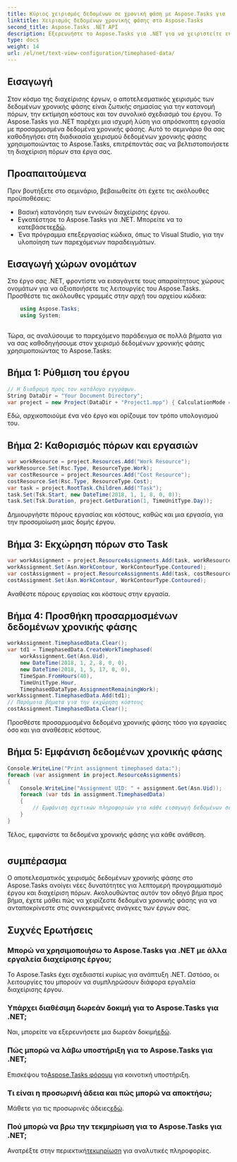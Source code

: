```yaml
---
title: Κύριος χειρισμός δεδομένων σε χρονική φάση με Aspose.Tasks για .NET
linktitle: Χειρισμός δεδομένων χρονικής φάσης στο Aspose.Tasks
second_title: Aspose.Tasks .NET API
description: Εξερευνήστε το Aspose.Tasks για .NET για να χειριστείτε εύκολα δεδομένα χρονικής φάσης, να βελτιώσετε τον σχεδιασμό του έργου και να βελτιστοποιήσετε τη διαχείριση πόρων. #Aspose #Tasks #MS Project
type: docs
weight: 14
url: /el/net/text-view-configuration/timephased-data/
---
```

## Εισαγωγή
Στον κόσμο της διαχείρισης έργων, ο αποτελεσματικός χειρισμός των δεδομένων χρονικής φάσης είναι ζωτικής σημασίας για την κατανομή πόρων, την εκτίμηση κόστους και τον συνολικό σχεδιασμό του έργου. Το Aspose.Tasks για .NET παρέχει μια ισχυρή λύση για απρόσκοπτη εργασία με προσαρμοσμένα δεδομένα χρονικής φάσης. Αυτό το σεμινάριο θα σας καθοδηγήσει στη διαδικασία χειρισμού δεδομένων χρονικής φάσης χρησιμοποιώντας το Aspose.Tasks, επιτρέποντάς σας να βελτιστοποιήσετε τη διαχείριση πόρων στα έργα σας.
## Προαπαιτούμενα
Πριν βουτήξετε στο σεμινάριο, βεβαιωθείτε ότι έχετε τις ακόλουθες προϋποθέσεις:
- Βασική κατανόηση των εννοιών διαχείρισης έργου.
-  Εγκατέστησε το Aspose.Tasks για .NET. Μπορείτε να το κατεβάσετε[εδώ](https://releases.aspose.com/tasks/net/).
- Ένα πρόγραμμα επεξεργασίας κώδικα, όπως το Visual Studio, για την υλοποίηση των παρεχόμενων παραδειγμάτων.
## Εισαγωγή χώρων ονομάτων
Στο έργο σας .NET, φροντίστε να εισαγάγετε τους απαραίτητους χώρους ονομάτων για να αξιοποιήσετε τις λειτουργίες του Aspose.Tasks. Προσθέστε τις ακόλουθες γραμμές στην αρχή του αρχείου κώδικα:
```csharp
    using Aspose.Tasks;
    using System;
    
```
Τώρα, ας αναλύσουμε το παρεχόμενο παράδειγμα σε πολλά βήματα για να σας καθοδηγήσουμε στον χειρισμό δεδομένων χρονικής φάσης χρησιμοποιώντας το Aspose.Tasks:
## Βήμα 1: Ρύθμιση του έργου
```csharp
// Η διαδρομή προς τον κατάλογο εγγράφων.
String DataDir = "Your Document Directory";
var project = new Project(DataDir + "Project1.mpp") { CalculationMode = CalculationMode.None };
```
Εδώ, αρχικοποιούμε ένα νέο έργο και ορίζουμε τον τρόπο υπολογισμού του.
## Βήμα 2: Καθορισμός πόρων και εργασιών
```csharp
var workResource = project.Resources.Add("Work Resource");
workResource.Set(Rsc.Type, ResourceType.Work);
var costResource = project.Resources.Add("Cost Resource");
costResource.Set(Rsc.Type, ResourceType.Cost);
var task = project.RootTask.Children.Add("Task");
task.Set(Tsk.Start, new DateTime(2018, 1, 1, 8, 0, 0));
task.Set(Tsk.Duration, project.GetDuration(1, TimeUnitType.Day));
```
Δημιουργήστε πόρους εργασίας και κόστους, καθώς και μια εργασία, για την προσομοίωση μιας δομής έργου.
## Βήμα 3: Εκχώρηση πόρων στο Task
```csharp
var workAssignment = project.ResourceAssignments.Add(task, workResource);
workAssignment.Set(Asn.WorkContour, WorkContourType.Contoured);
var costAssignment = project.ResourceAssignments.Add(task, costResource);
costAssignment.Set(Asn.WorkContour, WorkContourType.Contoured);
```
Αναθέστε πόρους εργασίας και κόστους στην εργασία.
## Βήμα 4: Προσθήκη προσαρμοσμένων δεδομένων χρονικής φάσης
```csharp
workAssignment.TimephasedData.Clear();
var td1 = TimephasedData.CreateWorkTimephased(
    workAssignment.Get(Asn.Uid),
    new DateTime(2018, 1, 2, 8, 0, 0),
    new DateTime(2018, 1, 5, 17, 0, 0),
    TimeSpan.FromHours(40),
    TimeUnitType.Hour,
    TimephasedDataType.AssignmentRemainingWork);
workAssignment.TimephasedData.Add(td1);
// Παρόμοια βήματα για την εκχώρηση κόστους
costAssignment.TimephasedData.Clear();
```
Προσθέστε προσαρμοσμένα δεδομένα χρονικής φάσης τόσο για εργασίες όσο και για αναθέσεις κόστους.
## Βήμα 5: Εμφάνιση δεδομένων χρονικής φάσης
```csharp
Console.WriteLine("Print assignment timephased data:");
foreach (var assignment in project.ResourceAssignments)
{
    Console.WriteLine("Assignment UID: " + assignment.Get(Asn.Uid));
    foreach (var tds in assignment.TimephasedData)
    {
        // Εμφάνιση σχετικών πληροφοριών για κάθε εισαγωγή δεδομένων σε χρονική φάση
    }
}
```
Τέλος, εμφανίστε τα δεδομένα χρονικής φάσης για κάθε ανάθεση.
#
## συμπέρασμα
Ο αποτελεσματικός χειρισμός δεδομένων χρονικής φάσης στο Aspose.Tasks ανοίγει νέες δυνατότητες για λεπτομερή προγραμματισμό έργου και διαχείριση πόρων. Ακολουθώντας αυτόν τον οδηγό βήμα προς βήμα, έχετε μάθει πώς να χειρίζεστε δεδομένα χρονικής φάσης για να ανταποκρίνεστε στις συγκεκριμένες ανάγκες των έργων σας.
## Συχνές Ερωτήσεις
### Μπορώ να χρησιμοποιήσω το Aspose.Tasks για .NET με άλλα εργαλεία διαχείρισης έργου;
Το Aspose.Tasks έχει σχεδιαστεί κυρίως για ανάπτυξη .NET. Ωστόσο, οι λειτουργίες του μπορούν να συμπληρώσουν διάφορα εργαλεία διαχείρισης έργου.
### Υπάρχει διαθέσιμη δωρεάν δοκιμή για το Aspose.Tasks για .NET;
 Ναι, μπορείτε να εξερευνήσετε μια δωρεάν δοκιμή[εδώ](https://releases.aspose.com/).
### Πώς μπορώ να λάβω υποστήριξη για το Aspose.Tasks για .NET;
 Επισκέψου το[Aspose.Tasks φόρουμ](https://forum.aspose.com/c/tasks/15) για κοινοτική υποστήριξη.
### Τι είναι η προσωρινή άδεια και πώς μπορώ να αποκτήσω;
 Μάθετε για τις προσωρινές άδειες[εδώ](https://purchase.aspose.com/temporary-license/).
### Πού μπορώ να βρω την τεκμηρίωση για το Aspose.Tasks για .NET;
 Ανατρέξτε στην περιεκτική[τεκμηρίωση](https://reference.aspose.com/tasks/net/) για αναλυτικές πληροφορίες.